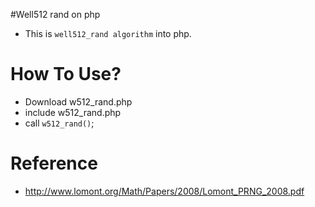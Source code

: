 #Well512 rand on php
- This is `well512_rand algorithm` into php.

# How To Use?

- Download w512_rand.php
- include w512_rand.php
- call `w512_rand()`;

# Reference
- http://www.lomont.org/Math/Papers/2008/Lomont_PRNG_2008.pdf
